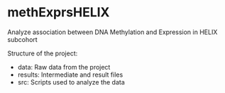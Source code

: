 # methExprsHELIX
Analyze association between DNA Methylation and Expression in HELIX subcohort

Structure of the project:

* data: Raw data from the project
* results: Intermediate and result files
* src: Scripts used to analyze the data